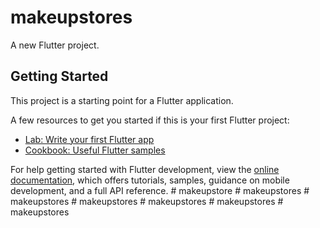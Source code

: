 # makeupstores

A new Flutter project.

## Getting Started

This project is a starting point for a Flutter application.

A few resources to get you started if this is your first Flutter project:

- [Lab: Write your first Flutter app](https://docs.flutter.dev/get-started/codelab)
- [Cookbook: Useful Flutter samples](https://docs.flutter.dev/cookbook)

For help getting started with Flutter development, view the
[online documentation](https://docs.flutter.dev/), which offers tutorials,
samples, guidance on mobile development, and a full API reference.
#   m a k e u p s t o r e  
 #   m a k e u p s t o r e s  
 #   m a k e u p s t o r e s  
 #   m a k e u p s t o r e s  
 #   m a k e u p s t o r e s  
 #   m a k e u p s t o r e s  
 #   m a k e u p s t o r e s  
 